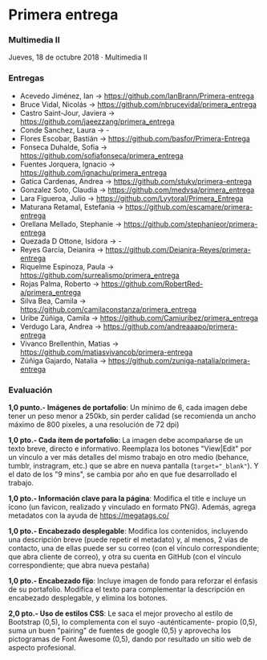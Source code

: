 # Primera entrega
### Multimedia II

Jueves, 18 de octubre 2018 · Multimedia II

### Entregas

- Acevedo Jiménez, Ian → https://github.com/IanBrann/Primera-entrega
- Bruce Vidal, Nicolás → https://github.com/nbrucevidal/primera_entrega
- Castro Saint-Jour, Javiera → https://github.com/jaeezzang/primera_entrega
- Conde Sanchez, Laura → -
- Flores Escobar, Bastián → https://github.com/basfor/Primera-Entrega
- Fonseca Duhalde, Sofia  → https://github.com/sofiafonseca/primera_entrega
- Fuentes Jorquera, Ignacio → https://github.com/ignachu/primera_entrega
- Gatica Cardenas, Andrea → https://github.com/stukv/primera-entrega
- Gonzalez Soto, Claudia  → https://github.com/medvsa/primera_entrega
- Lara Figueroa, Julio → https://github.com/Lyytoral/Primera_Entrega
- Maturana Retamal, Estefania → https://github.com/escamare/primera-entrega
- Orellana Mellado, Stephanie → https://github.com/stephanieor/primera-entrega
- Quezada D Ottone, Isidora → - 
- Reyes García, Deianira → https://github.com/Deianira-Reyes/primera-entrega
- Riquelme Espinoza, Paula → https://github.com/surrealismo/primera_entrega
- Rojas Palma, Roberto → https://github.com/RobertRed-a/primera_entrega
- Silva Bea, Camila → https://github.com/camilaconstanza/primera_entrega
- Uribe Zúñiga, Camila → https://github.com/Camiuribez/primera_entrega
- Verdugo Lara, Andrea → https://github.com/andreaaapo/primera-entrega
- Vivanco Brellenthin, Matias → https://github.com/matiasvivancob/primera-entrega
- Zúñiga Gajardo, Natalia → https://github.com/zuniga-natalia/primera-entrega

### Evaluación

**1,0 punto.- Imágenes de portafolio**: Un mínimo de 6, cada imagen debe tener un peso menor a 250kb, sin perder calidad (se recomienda un ancho máximo de 800 pixeles, a una resolución de 72 dpi)

**1,0 pto.- Cada ítem de portafolio**: La imagen debe acompañarse de un texto breve, directo e informativo. Reemplaza los botones "View|Edit" por un vínculo a ver más detalles del mismo trabajo en otro medio (behance, tumblr, instragram, etc.) que se abre en nueva pantalla (`target="_blank"`). Y el dato de los "9 mins", se cambia por año en que fue desarrollado el trabajo. 

**1,0 pto.- Información clave para la página**: Modifica el title e incluye un ícono (un favicon, realizado y vinculado en formato PNG). Además, agrega metadatos con la ayuda de https://megatags.co/ 

**1,0 pto.- Encabezado desplegable**: Modifica los contenidos, incluyendo una descripción breve (puede repetir el metadato) y, al menos, 2 vías de contacto, una de ellas puede ser su correo (con el vínculo correspondiente; que abra cliente de correo), y otra su cuenta en GitHub (con el vínculo correspondiente; que abra nueva pestaña)

**1,0 pto.- Encabezado fijo**: Incluye imagen de fondo para reforzar el énfasis de su portafolio. Modifica el texto para complementar la descripción en encabezado desplegable, y elimina los botones.

**2,0 pto.- Uso de estilos CSS**: Le saca el mejor provecho al estilo de Bootstrap (0,5), lo complementa con el suyo -auténticamente- propio (0,5), suma un buen "pairing" de fuentes de google (0,5) y aprovecha los pictogramas de Font Awesome (0,5), dando por resultado un sitio web de aspecto profesional.
